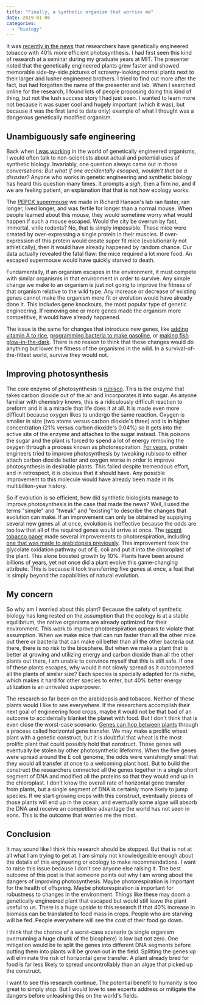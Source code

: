 ```yaml
---
title: "Finally, a synthetic organism that worries me"
date: 2019-01-06
categories:
  - "biology"
---
```


It was [recently in the news](https://arstechnica.com/science/2019/01/re-engineering-photosynthesis-gives-plants-a-40-growth-boost/) that researchers have genetically engineered tobacco with 40% more efficient photosynthesis. I had first seen this kind of research at a seminar during my graduate years at MIT. The presenter noted that the genetically engineered plants grew faster and showed memorable side-by-side pictures of scrawny-looking normal plants next to their larger and lusher engineered brothers. I tried to find out more after the fact, but had forgotten the name of the presenter and lab. When I searched online for the research, I found lots of people proposing doing this kind of thing, but not the lush success story I had just seen. I wanted to learn more not because it was super cool and hugely important (which it was), but because it was the first (and to date only) example of what I thought was a dangerous genetically modified organism.

<!-- more -->

## Unambiguously safe engineering

Back when [I was working](https://www.youtube.com/watch?v=4PXC_mctsgY) in the world of genetically engineered organisms, I would often talk to non-scientists about actual and potential uses of synthetic biology. Invariably, one question always came out in those conversations: _But what if one accidentally escaped, wouldn't that be a disaster?_ Anyone who works in genetic engineering and synthetic biology has heard this question many times. It prompts a _sigh_, then a firm _no_, and if we are feeling patient, an explanation that that is not how ecology works.

The [PEPCK supermouse](https://www.jbc.org/content/282/45/32844.short) we made in Richard Hanson's lab ran faster, ran longer, lived longer, and was fertile for longer than a normal mouse. When people learned about this mouse, they would sometime worry what would happen if such a mouse escaped. Would the city be overrun by fast, immortal, virile rodents? No, that is simply impossible. These mice were created by over-expressing a single protein in their muscles. If over-expression of this protein would create super fit mice (evolutionarily not athletically), then it would have already happened by random chance. Our data actually revealed the fatal flaw: the mice required a lot more food. An escaped supermouse would have quickly starved to death.

Fundamentally, if an organism escapes in the environment, it must compete with similar organisms in that environment in order to survive. Any simple change we make to an organism is just not going to improve the fitness of that organism relative to the wild type. Any increase or decrease of existing genes cannot make the organism more fit or evolution would have already done it. This includes gene knockouts, the most popular type of genetic engineering. If removing one or more genes made the organism more competitive, it would have already happened.

The issue is the same for changes that introduce new genes, like [adding vitamin A to rice](https://en.wikipedia.org/wiki/Golden_rice), [programming bacteria to make gasoline](https://www.technologyreview.com/s/408334/making-gasoline-from-bacteria/), or [making fish glow-in-the-dark](https://en.wikipedia.org/wiki/GloFish). There is no reason to think that these changes would do anything but lower the fitness of the organisms in the wild. In a survival-of-the-fittest world, survive they would not.

## Improving photosynthesis

The core enzyme of photosynthesis is [rubisco](https://en.wikipedia.org/wiki/RuBisCO). This is the enzyme that takes carbon dioxide out of the air and incorporates it into sugar. As anyone familiar with chemistry knows, this is a ridiculously difficult reaction to preform and it is a miracle that life does it at all. It is made even more difficult because oxygen likes to undergo the same reaction. Oxygen is smaller in size (two atoms versus carbon dioxide's three) and is in higher concentration (21% versus carbon dioxide's 0.04%) so it gets into the active site of the enzyme and attaches to the sugar instead. This poisons the sugar and the plant is forced to spend a lot of energy removing the oxygen through a process known as photorespiration. [For years](https://academic.oup.com/jxb/article/54/386/1321/568648), protein engineers tried to improve photosynthesis by tweaking rubisco to either attach carbon dioxide better and oxygen worse in order to improve photosynthesis in desirable plants. This failed despite tremendous effort, and in retrospect, it is obvious that it should have. Any possible improvement to this molecule would have already been made in its multibillion-year history.

So if evolution is so efficient, how did synthetic biologists manage to improve photosynthesis in the case that made the news? Well, I used the terms "simple" and "tweak" and "existing" to describe the changes that evolution can make. If an improvement can only be obtained by supplying several new genes all at once, evolution is ineffective because the odds are too low that all of the required genes would arrive at once. The [recent tobacco paper](https://science.sciencemag.org/content/363/6422/eaat9077/tab-pdf) made several improvements to photorespiration, including [one that was made to arabidopsis previously](https://www.nature.com/articles/nbt1299). This improvement took the glycolate oxidation pathway out of E. coli and put it into the chloroplast of the plant. This alone boosted growth by 10%. Plants have been around billions of years, yet not once did a plant evolve this game-changing attribute. This is because it took transferring five genes at once, a feat that is simply beyond the capabilities of natural evolution.

## My concern

So why am I worried about this plant? Because the safety of synthetic biology has long rested on the assumption that the ecology is at a stable equilibrium, the native organisms are already optimized for their environment. This work to improve photorespiration appears to violate that assumption. When we make mice that can run faster than all the other mice out there or bacteria that can make oil better than all the other bacteria out there, there is no risk to the biosphere. But when we make a plant that is better at growing and utilizing energy and carbon dioxide than all the other plants out there, I am unable to convince myself that this is still safe. If one of these plants escapes, why would it not slowly spread as it outcompeted all the plants of similar size? Each species is specially adapted for its niche, which makes it hard for other species to enter, but 40% better energy utilization is an unrivaled superpower.

The research so far been on the arabidopsis and tobacco. Neither of these plants would I like to see everywhere. If the researchers accomplish their next goal of engineering food crops, maybe it would not be that bad of an outcome to accidentally blanket the planet with food. But I don't think that is even close the worst-case scenario. [Genes can hop between plants](https://link.springer.com/article/10.1007/s10142-013-0345-0) through a process called horizontal gene transfer. We may make a prolific wheat plant with a genetic construct, but it is doubtful that wheat is the most prolific plant that could possibly hold that construct. Those genes will eventually be stolen by other photosynthetic lifeforms. When the five genes were spread around the E coli genome, the odds were vanishingly small that they would all transfer at once to a welcoming plant host. But to build the construct the researchers connected all the genes together in a single short segment of DNA and modified all the proteins so that they would end up in the chloroplast. I don't know the overall rate of horizontal gene transfer from plants, but a single segment of DNA is certainly more likely to jump species. If we start growing crops with this construct, eventually pieces of those plants will end up in the ocean, and eventually some algae will absorb the DNA and receive an competitive advantage the world has not seen in eons. This is the outcome that worries me the most.

## Conclusion

It may sound like I think this research should be stopped. But that is not at all what I am trying to get at. I am simply not knowledgeable enough about the details of this engineering or ecology to make recommendations. I want to raise this issue because I don't see anyone else raising it. The best outcome of this post is that someone points out why I am wrong about the dangers of improving photosynthesis. Maybe photorespiration is important for the health of offspring. Maybe photorespiration is important for robustness to changes in the environment. Things like these may doom a genetically engineered plant that escaped but would still leave the plant useful to us. There is a huge upside to this research if that 40% increase in biomass can be translated to food mass in crops. People who are starving will be fed. People everywhere will see the cost of their food go down.

I think that the chance of a worst-case scenario (a single organism overrunning a huge chunk of the biosphere) is low but not zero. One mitigation would be to split the genes into different DNA segments before putting them into plants will be grown out in the field. Splitting the genes up will eliminate the risk of horizontal gene transfer. A plant already bred for food is far less likely to spread uncontrollably than an algae that picked up the construct.

I want to see this research continue. The potential benefit to humanity is too great to simply stop. But I would love to see experts address or mitigate the dangers before unleashing this on the world's fields.
